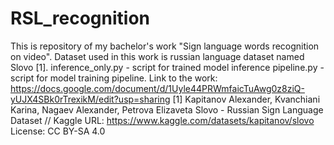 # RSL_recognition
This is repository of my bachelor's work "Sign language words recognition on video". Dataset used in this work is russian language dataset named Slovo [1].
inference_only.py - script for trained model inference
pipeline.py - script for model training pipeline.
Link to the work: https://docs.google.com/document/d/1Uyle44PRWmfaicTuAwg0z8ziQ-yUJX4SBk0rTrexikM/edit?usp=sharing
[1]  Kapitanov Alexander, Kvanchiani Karina, Nagaev Alexander, Petrova Elizaveta Slovo - Russian Sign Language Dataset // Kaggle URL: https://www.kaggle.com/datasets/kapitanov/slovo 
License: CC BY-SA 4.0
